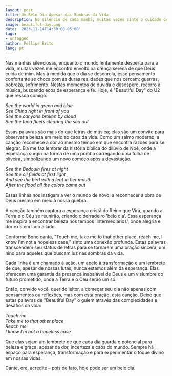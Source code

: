 ```yaml
---
layout: post
title: Um Belo Dia Apesar das Sombras da Vida
description: No silêncio de cada manhã, muitas vezes sinto o cuidado de Deus por mim. Mas à medida que o dia se desenrola, esse pensamento confortante se choca com as duras realidades ao nosso redor.
image: beautiful-day.png
date: '2023-11-14T14:30:00-05:00'
tags:
- untagged
author: Fellipe Brito
lang: pt
---
```


Nas manhãs silenciosas, enquanto o mundo lentamente desperta para a vida, muitas vezes me encontro envolto na crença serena de que Deus cuida de mim. Mas à medida que o dia se desenrola, esse pensamento confortante se choca com as duras realidades que nos cercam: guerras, pobreza, sofrimento. Nestes momentos de dúvida e desespero, recorro à música, buscando ecos de esperança e fé. Hoje, é "Beautiful Day" do U2 que ressoa comigo.

*See the world in green and blue*  
*See China right in front of you*  
*See the canyons broken by cloud*  
*See the tuna fleets clearing the sea out*

Essas palavras são mais do que letras de música; elas são um convite para observar a beleza em meio ao caos da vida. Como um salmo moderno, a canção reconhece a dor ao mesmo tempo em que encontra razões para se alegrar. Ela me faz lembrar da história bíblica do dilúvio de Noé, onde a esperança surgiu na forma de uma pomba carregando uma folha de oliveira, simbolizando um novo começo após a devastação.

*See the Bedouin fires at night*  
*See the oil fields at first light*  
*And see the bird with a leaf in her mouth*  
*After the flood all the colors came out*

Essas linhas nos instigam a ver o mundo de novo, a reconhecer a obra de Deus mesmo em meio à nossa quebra.

A canção também captura a esperança cristã do Reino que Virá, quando a Terra e o Céu se reunirão, criando o derradeiro 'belo dia'. Essa esperança me inspira a encontrar beleza nos tempos 'intermediários', onde alegria e dor existem lado a lado.

Conforme Bono canta, "Touch me, take me to that other place, reach me, I know I'm not a hopeless case," sinto uma conexão profunda. Estas palavras transcendem seu status de letras para se tornarem uma oração sincera, um hino para aqueles que buscam luz nas sombras da vida.

Cada linha é um chamado à ação, um apelo à transformação e um lembrete de que, apesar de nossas lutas, nunca estamos além da esperança. Elas oferecem uma garantia da presença inabalável de Deus e um vislumbre do futuro prometido, onde a Terra e o Céu serão um só.

Então, convido você, querido leitor, a começar seu dia não apenas com pensamentos ou reflexões, mas com esta oração, esta canção. Deixe que estas palavras de "Beautiful Day" o guiem através das complexidades e desafios da vida:

*Touch me*  
*Take me to that other place*  
*Reach me*  
*I know I'm not a hopeless case*

Que elas sejam um lembrete de que cada dia guarda o potencial para beleza e graça, apesar da dor, incerteza e caos do mundo. Sempre há espaço para esperança, transformação e para experimentar o toque divino em nossas vidas.

Cante, ore, acredite – pois de fato, hoje pode ser um belo dia.
